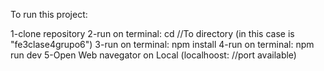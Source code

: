 To run this project:

1-clone repository
2-run on terminal: cd   //To directory (in this case is "fe3clase4grupo6")
3-run on terminal: npm install
4-run on terminal: npm run dev
5-Open Web navegator on Local (localhoost: //port available)
